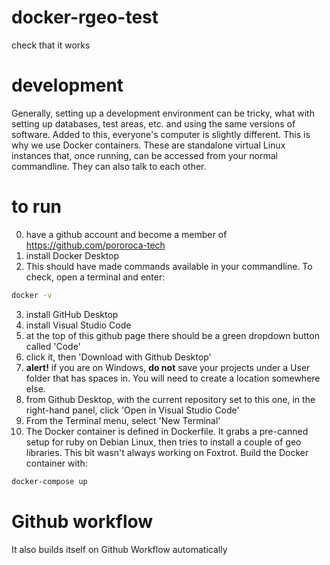 # docker-rgeo-test
check that it works

# development
Generally, setting up a development environment can be tricky, what with setting up databases, test areas, etc. and using the same versions of software. Added to this, everyone's computer is slightly different. This is why we use Docker containers. These are standalone virtual Linux instances that, once running, can be accessed from your normal commandline. They can also talk to each other.

# to run
0. have a github account and become a member of https://github.com/pororoca-tech
1. install Docker Desktop
2. This should have made commands available in your commandline. To check, open a terminal and enter:
```sh
docker -v
```
3. install GitHub Desktop
4. install Visual Studio Code
5. at the top of this github page there should be a green dropdown button called 'Code'
6. click it, then 'Download with Github Desktop'
7. **alert!** if you are on Windows, **do not** save your projects under a User folder that has spaces in. You will need to create a location somewhere else.
8. from Github Desktop, with the current repository set to this one, in the right-hand panel, click 'Open in Visual Studio Code'
9. From the Terminal menu, select 'New Terminal'
10. The Docker container is defined in Dockerfile. It grabs a pre-canned setup for ruby on Debian Linux, then tries to install a couple of geo libraries. This bit wasn't always working on Foxtrot. Build the Docker container with:
```sh
docker-compose up
```

# Github workflow
It also builds itself on Github Workflow automatically
